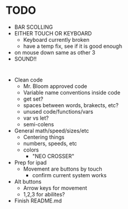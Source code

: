 # TODO
- BAR SCOLLING
- EITHER TOUCH OR KEYBOARD
    - Keyboard currently broken
    - have a temp fix, see if it is good enough
- on mouse down same as other 3
- SOUND!!
#
- Clean code
    - Mr. Bloom approved code
    - Variable name conventions inside code
    - get set?
    - spaces between words, brakects, etc?
    - unused code/functions/vars
    - var vs let?
    - semi-colens
- General math/speed/sizes/etc
    - Centering things
    - numbers, speeds, etc
    - colors
        - "NEO CROSSER"
- Prep for ipad
    - Movement are buttons by touch
        - confirm current system works
- Alt buttons
    - Arrow keys for movement
    - 1,2,3 for abilites?
- Finish README.md
#
